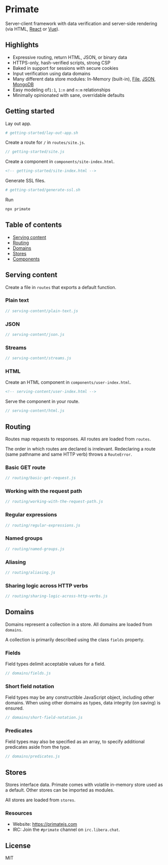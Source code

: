 # Primate 

Server-client framework with data verification and server-side rendering (via
HTML, [React][primate-react] or [Vue][primate-vue]).

## Highlights

* Expressive routing, return HTML, JSON, or binary data
* HTTPS-only, hash-verified scripts, strong CSP
* Baked in support for sessions with secure cookies
* Input verification using data domains
* Many different data store modules: In-Memory (built-in),
[File][primate-file-store], [JSON][primate-json-store],
[MongoDB][primate-mongodb-store]
* Easy modeling of`1:1`, `1:n` and `n:m` relationships
* Minimally opinionated with sane, overridable defaults

## Getting started

Lay out app.

```sh
# getting-started/lay-out-app.sh
```

Create a route for `/` in `routes/site.js`.

```js
// getting-started/site.js
```

Create a component in `components/site-index.html`.

```html
<!-- getting-started/site-index.html -->
```

Generate SSL files.

```sh
# getting-started/generate-ssl.sh
```

Run

```sh
npx primate
```

## Table of contents

* [Serving content](#serving-content)
* [Routing](#routing)
* [Domains](#domains)
* [Stores](#stores)
* [Components](#components)

## Serving content

Create a file in `routes` that exports a default function.

### Plain text

```js
// serving-content/plain-text.js
```

### JSON

```js
// serving-content/json.js
```

### Streams

```js
// serving-content/streams.js
```

### HTML

Create an HTML component in `components/user-index.html`.

```html
<!-- serving-content/user-index.html -->
```

Serve the component in your route.

```js
// serving-content/html.js
```

## Routing

Routes map requests to responses. All routes are loaded from `routes`.

The order in which routes are declared is irrelevant. Redeclaring a route
(same pathname and same HTTP verb) throws a `RouteError`.

### Basic GET route

```js
// routing/basic-get-request.js
```

### Working with the request path

```js
// routing/working-with-the-request-path.js
```

### Regular expressions

```js
// routing/regular-expressions.js
```

### Named groups

```js
// routing/named-groups.js
```

### Aliasing

```js
// routing/aliasing.js
```

### Sharing logic across HTTP verbs

```js
// routing/sharing-logic-across-http-verbs.js
```

## Domains

Domains represent a collection in a store. All domains are loaded from
`domains`.

A collection is primarily described using the class `fields` property.

### Fields

Field types delimit acceptable values for a field.

```js
// domains/fields.js
```

### Short field notation

Field types may be any constructible JavaScript object, including other
domains. When using other domains as types, data integrity (on saving) is
ensured.

```js
// domains/short-field-notation.js
```

### Predicates

Field types may also be specified as an array, to specify additional predicates
aside from the type.

```js
// domains/predicates.js
```

## Stores

Stores interface data. Primate comes with volatile in-memory store used as a
default. Other stores can be imported as modules.

All stores are loaded from `stores`.

### Resources

* Website: https://primatejs.com
* IRC: Join the `#primate` channel on `irc.libera.chat`.

## License

MIT

[getting-started]: https://primatejs.com/getting-started
[source-code]: https://github.com/primatejs/primate
[issues]: https://github.com/primatejs/primate/issues
[primate-file-store]: https://npmjs.com/primate-file-store
[primate-json-store]: https://npmjs.com/primate-json-store
[primate-mongodb-store]: https://npmjs.com/primate-mongodb-store
[primate-react]: https://github.com/primatejs/primate-react
[primate-vue]: https://github.com/primatejs/primate-vue
